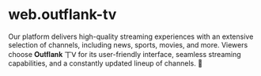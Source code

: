 # web.outflank-tv
Our platform delivers high-quality streaming experiences with an extensive selection of channels, including news, sports, movies, and more. Viewers choose 𝐎𝐮𝐭𝐟𝐥𝐚𝐧𝐤 丅ᐯ for its user-friendly interface, seamless streaming capabilities, and a constantly updated lineup of channels. 🔰
